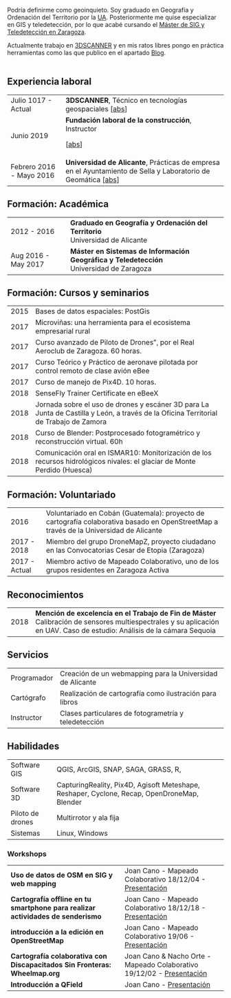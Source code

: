 Podría definirme como geoinquieto. Soy graduado en Geografía y Ordenación del Territorio por la [UA](https://www.ua.es/). Posteriormente me quise especializar  en GIS y teledetección, por lo que acabé cursando el [Máster de SIG y Teledetección en Zaragoza](http://titulaciones.unizar.es/tecno-infor-geo/).

Actualmente trabajo en [3DSCANNER](http://3dscanner.es) y en mis ratos libres pongo en práctica herramientas como las que publico en el apartado [Blog](/blog).
 <br><br>


## <i class="fa fa-chevron-right"></i> Experiencia laboral
 <table class="table table-hover">
 <tr>
   <td class='col-md-3'>Julio 1017 - Actual</td>
   <td><strong>3DSCANNER</strong>, Técnico en tecnologías geospaciales
   [<a href='javascript: none'
       onclick='$("#abs_3dscannerW").toggle()'>abs</a>] <br>


   <div id="abs_3dscannerW" style="text-align: justify; display: none" markdown="1">
   Desarrollo de trabajos de topografía, escaneado y fotogrametría en el ámbito del Patrimonio, Medio Ambiente,
   Ingeniería e Industria. Soporte técnico de Leica en las [soluciones HDS](https://hds.leica-geosystems.us/). Soporte técnico oficial de drones de [SenseFly](https://www.sensefly.com/), [Parrot](https://www.parrot.com/es/) y [Flyability](https://www.flyability.com/).

   </div>
   </td>
 </tr>

 <tr>
   <td class='col-md-3'>Junio 2019</td>
   <td><strong>Fundación laboral de la construcción</strong>, Instructor

   [<a href='javascript: none'
       onclick='$("#abs_fundacion").toggle()'>abs</a>] <br>
   <div id="abs_fundacion" style="text-align: justify; display: none" markdown="1">
   Fotografía aérea y fotogrametría para construcción y obra civil con el uso de drones
   </div>
   </td>
   </tr>

 <tr>
 </tr>

 <tr>
   <td class='col-md-3'>Febrero 2016 - Mayo 2016</td>
   <td><strong>Universidad de Alicante</strong>, Prácticas de empresa en el Ayuntamiento de Sella y Laboratorio de Geomática
   [<a href='javascript: none'
       onclick='$("#abs_ua").toggle()'>abs</a>] <br>
   <div id="abs_ua" style="text-align: justify; display: none" markdown="1">
   Diseño de bases de datos para la gestión  del cementerio municipal. Infracciones urbanísticas. Cartografía municipal
   </div>
   </td>
   </tr>
 </table>



## <i class="fa fa-chevron-right"></i> Formación: Académica

<table class="table table-hover">
  <tr>
    <td class="col-md-3"> 2012 - 2016</td>
    <td>
        <strong>Graduado en Geografía y Ordenación del Territorio</strong>
        <br>
      Universidad de Alicante
    </td>
  </tr>
  <tr>
    <td class="col-md-3">Aug 2016 - May 2017</td>
    <td>
        <strong>Máster en Sistemas de Información Geográfica y Teledetección</strong>
        <br>
      Universidad de Zaragoza
    </td>
  </tr>

</table>

## <i class="fa fa-chevron-right"></i> Formación: Cursos y seminarios

<table class="table table-hover">
  <tr>
    <td class="col-md-3"> 2015</td>
    <td>
        Bases de datos espaciales: PostGis
        <br>
    </td>
  </tr>

  <tr>
    <td class="col-md-3"> 2017</td>
    <td>
        Microviñas: una herramienta para el ecosistema empresarial rural
        <br>
    </td>
  </tr>

  <tr>
    <td class="col-md-3"> 2017</td>
    <td>
        Curso avanzado de Piloto de Drones”, por el Real Aeroclub de Zaragoza. 60 horas.
        <br>
    </td>
  </tr>

  <tr>
    <td class="col-md-3"> 2017</td>
    <td>
        Curso Teórico y Práctico de aeronave pilotada por control remoto de clase avión eBee
        <br>
    </td>
  </tr>

  <tr>
    <td class="col-md-3"> 2017</td>
    <td>
        Curso de manejo de Pix4D. 10 horas.
        <br>
    </td>
  </tr>

  <tr>
    <td class="col-md-3"> 2018</td>
    <td>
        SenseFly Trainer Certificate en eBeeX
        <br>
    </td>
  </tr>

  <tr>
    <td class="col-md-3"> 2018</td>
    <td>
        Jornada sobre el uso de drones y escáner 3D para La Junta de Castilla y León, a través de la Oficina Territorial de Trabajo de Zamora
        <br>
    </td>
  </tr>

  <tr>
    <td class="col-md-3"> 2018</td>
    <td>
        Curso de Blender: Postprocesado fotogramétrico y reconstrucción virtual. 60h
        <br>
    </td>
  </tr>

  <tr>
    <td class="col-md-3"> 2018</td>
    <td>
        Comunicación oral en ISMAR10: Monitorización de los recursos hidrológicos nivales: el glaciar de Monte Perdido (Huesca)
        <br>
    </td>
  </tr>

</table>

## <i class="fa fa-chevron-right"></i> Formación: Voluntariado

<table class="table table-hover">
  <tr>
    <td class="col-md-3"> 2016</td>
    <td>
        Voluntariado en Cobán (Guatemala): proyecto de cartografía colaborativa basado en OpenStreetMap a través de la Universidad de Alicante
        <br>
    </td>
  </tr>

  <tr>
    <td class="col-md-3"> 2017 - 2018</td>
    <td>
        Miembro del grupo DroneMapZ, proyecto ciudadano en las Convocatorias Cesar de Etopia (Zaragoza)
        <br>
    </td>
  </tr>

  <tr>
    <td class="col-md-3"> 2017 - Actual</td>
    <td>
        Miembro activo de Mapeado Colaborativo, uno de los grupos residentes en Zaragoza Activa
        <br>
    </td>
  </tr>

</table>

## <i class="fa fa-chevron-right"></i> Reconocimientos
<table class="table table-hover">
<tr>
  <td class='col-md-3'>2018</td>
  <td><strong>Mención de excelencia en el Trabajo de Fin de Máster</strong> Calibración de sensores multiespectrales y su aplicación en UAV. Caso de estudio: Análisis de la cámara Sequoia
</td>
</tr>

</table>



## <i class="fa fa-chevron-right"></i> Servicios
<table class="table table-hover">
<tr>
  <td class='col-md-3'>Programador</td>
  <td markdown="1">
Creación de un webmapping para la Universidad de Alicante
  </td>
</tr>

<tr>
  <td class='col-md-3'>Cartógrafo</td>
  <td markdown="1">
Realización de cartografía como ilustración para libros
  </td>
</tr>

<tr>
  <td class='col-md-3'>Instructor</td>
  <td markdown="1">
Clases particulares de fotogrametría y teledetección
  </td>
</tr>

</table>


## <i class="fa fa-chevron-right"></i> Habilidades
<table class="table table-hover">
<tr>
  <td class='col-md-3'>Software GIS</td>
  <td markdown="1">
QGIS, ArcGIS, SNAP, SAGA, GRASS, R,
  </td>
</tr>
<tr>
  <td class='col-md-3'>Software 3D</td>
  <td markdown="1">
CapturingReality, Pix4D, Agisoft Meteshape, Reshaper, Cyclone, Recap, OpenDroneMap, Blender
  </td>
</tr>
<tr>
  <td class='col-md-3'>Piloto de drones</td>
  <td markdown="1">
Multirrotor y ala fija
  </td>
</tr>
<tr>
  <td class='col-md-3'>Sistemas</td>
  <td markdown="1">
Linux, Windows
  </td>
</tr>
</table>


### Workshops

<table class="table table-hover">

<tr>
  <td class='col-md-6'><strong>Uso de datos de OSM en SIG y web mapping</strong></td>
  <td markdown="1">
  Joan Cano - Mapeado Colaborativo 18/12/04 - <a href='https://docs.google.com/presentation/d/1S1rkFdiXpO8kDILccnSl1FMUTmKQsq15joORTmRCaJo/edit?usp=sharing' target='_blank'>Presentación</a>
  </td>
</tr>

<tr>
  <td class='col-md-6'><strong>Cartografía offline en tu smartphone para realizar actividades de senderismo</strong></td>
  <td markdown="1">
  Joan Cano - Mapeado Colaborativo 18/12/18 - <a href='https://docs.google.com/presentation/d/1VdbxWW0P9J8FXiGudcwuXjkKUkRG3uTLEobI_Bc0xaY/edit?usp=sharing' target='_blank'>Presentación</a>
  </td>
</tr>

<tr>
  <td class='col-md-6'><strong>introducción a la edición en OpenStreetMap</strong></td>
  <td markdown="1">
  Joan Cano - Mapeado Colaborativo 19/06 - <a href='https://docs.google.com/presentation/d/1x6u-VmJxRm0W0s9JmOc-vUQqkY54IDPnwyzgQxYWFYc/edit?usp=sharing' target='_blank'>Presentación</a>
  </td>
</tr>

<tr>
  <td class='col-md-6'><strong>Cartografía colaborativa con Discapacitados Sin Fronteras: Wheelmap.org</strong></td>
  <td markdown="1">
  Joan Cano & Nacho Orte - Mapeado Colaborativo 19/12/02 - <a href='http://bit.ly/wheelmapMC' target='_blank'>Presentación</a>
  </td>
</tr>

<tr>
  <td class='col-md-6'><strong>Introducción a QField</strong></td>
  <td markdown="1">
  Joan Cano - <a href='http://bit.ly/qfieldMC' target='_blank'>Presentación</a>
  </td>
</tr>

</table>
